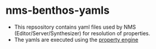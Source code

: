 # nms-benthos-yamls

- This repsository contains yaml files used by NMS (Editor/Server/Synthesizer) for resolution of properties.
- The yamls are executed using the [property engine](https://github.com/LearningMotors/nms-property-engine)
